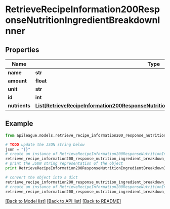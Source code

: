 # RetrieveRecipeInformation200ResponseNutritionIngredientBreakdownInner


## Properties

Name | Type | Description | Notes
------------ | ------------- | ------------- | -------------
**name** | **str** |  | [optional] 
**amount** | **float** |  | [optional] 
**unit** | **str** |  | [optional] 
**id** | **int** |  | [optional] 
**nutrients** | [**List[RetrieveRecipeInformation200ResponseNutritionIngredientBreakdownInnerNutrientsInner]**](RetrieveRecipeInformation200ResponseNutritionIngredientBreakdownInnerNutrientsInner.md) |  | [optional] 

## Example

```python
from apileague.models.retrieve_recipe_information200_response_nutrition_ingredient_breakdown_inner import RetrieveRecipeInformation200ResponseNutritionIngredientBreakdownInner

# TODO update the JSON string below
json = "{}"
# create an instance of RetrieveRecipeInformation200ResponseNutritionIngredientBreakdownInner from a JSON string
retrieve_recipe_information200_response_nutrition_ingredient_breakdown_inner_instance = RetrieveRecipeInformation200ResponseNutritionIngredientBreakdownInner.from_json(json)
# print the JSON string representation of the object
print RetrieveRecipeInformation200ResponseNutritionIngredientBreakdownInner.to_json()

# convert the object into a dict
retrieve_recipe_information200_response_nutrition_ingredient_breakdown_inner_dict = retrieve_recipe_information200_response_nutrition_ingredient_breakdown_inner_instance.to_dict()
# create an instance of RetrieveRecipeInformation200ResponseNutritionIngredientBreakdownInner from a dict
retrieve_recipe_information200_response_nutrition_ingredient_breakdown_inner_form_dict = retrieve_recipe_information200_response_nutrition_ingredient_breakdown_inner.from_dict(retrieve_recipe_information200_response_nutrition_ingredient_breakdown_inner_dict)
```
[[Back to Model list]](../README.md#documentation-for-models) [[Back to API list]](../README.md#documentation-for-api-endpoints) [[Back to README]](../README.md)


